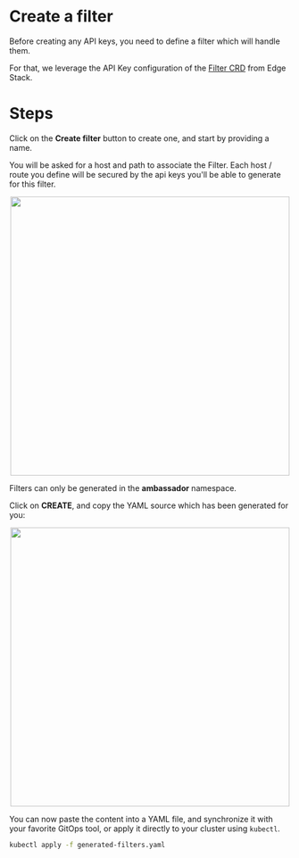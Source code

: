 # Create a filter

Before creating any API keys, you need to define a filter which will handle them.

For that, we leverage the API Key configuration of the [Filter CRD](../../../../../edge-stack/latest/topics/using/filters/apikeys/) from Edge Stack.

# Steps

Click on the **Create filter** button to create one, and start by providing a name. 

You will be asked for a host and path to associate the Filter. Each host / 
route you define will be secured by the api keys you'll be able to generate for this filter.

<p align="center">
  <img src="./../../../images/security-create-filter.png" width="500"/>
</p>

<Alert severity="info">
  Filters can only be generated in the <strong>ambassador</strong> namespace.
</Alert>

Click on **CREATE**, and copy the YAML source which has been generated for you:

<p align="center">
  <img src="./../../../images/security-create-filter-yaml-source.png" width="500"/>
</p>

You can now paste the content into a YAML file, and synchronize it with your favorite GitOps tool, or apply it directly to your cluster using `kubectl`.

```bash
kubectl apply -f generated-filters.yaml
```



